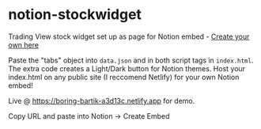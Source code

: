 # notion-stockwidget
Trading View stock widget set up as page for Notion embed - [Create your own here](https://www.tradingview.com/widget/market-overview/)

Paste the "tabs" object into `data.json` and in both script tags in `index.html`. The extra code creates a Light/Dark button for Notion themes. Host your index.html on any public site (I reccomend Netlify) for your own Notion embed!

Live @ https://boring-bartik-a3d13c.netlify.app for demo.

Copy URL and paste into Notion -> Create Embed
